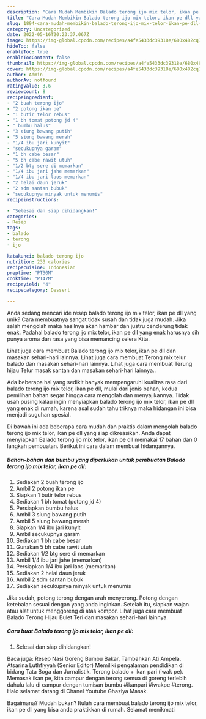 ```yaml
---
description: "Cara Mudah Membikin Balado terong ijo mix telor, ikan pe dll yang Mantap"
title: "Cara Mudah Membikin Balado terong ijo mix telor, ikan pe dll yang Mantap"
slug: 1894-cara-mudah-membikin-balado-terong-ijo-mix-telor-ikan-pe-dll-yang-mantap
category: Uncategorized
date: 2022-05-16T20:23:37.067Z
image: https://img-global.cpcdn.com/recipes/a4fe5433dc39318e/680x482cq70/balado-terong-ijo-mix-telor-ikan-pe-dll-foto-resep-utama.jpg
hideToc: false
enableToc: true
enableTocContent: false
thumbnail: https://img-global.cpcdn.com/recipes/a4fe5433dc39318e/680x482cq70/balado-terong-ijo-mix-telor-ikan-pe-dll-foto-resep-utama.jpg
cover: https://img-global.cpcdn.com/recipes/a4fe5433dc39318e/680x482cq70/balado-terong-ijo-mix-telor-ikan-pe-dll-foto-resep-utama.jpg
author: Admin
authorAv: notfound
ratingvalue: 3.6
reviewcount: 8
recipeingredient:
- "2 buah terong ijo"
- "2 potong ikan pe"
- "1 butir telor rebus"
- "1 bh tomat potong jd 4"
- " bumbu halus"
- "3 siung bawang putih"
- "5 siung bawang merah"
- "1/4 ibu jari kunyit"
- "secukupnya garam"
- "1 bh cabe besar"
- "5 bh cabe rawit utuh"
- "1/2 btg sere di memarkan"
- "1/4 ibu jari jahe memarkan"
- "1/4 ibu jari laos memarkan"
- "2 helai daun jeruk"
- "2 sdm santan bubuk"
- "secukupnya minyak untuk menumis"
recipeinstructions:

- "Selesai dan siap dihidangkan!"
categories:
- Resep
tags:
- balado
- terong
- ijo

katakunci: balado terong ijo 
nutrition: 233 calories
recipecuisine: Indonesian
preptime: "PT30M"
cooktime: "PT47M"
recipeyield: "4"
recipecategory: Dessert

---
```





Anda sedang mencari ide resep balado terong ijo mix telor, ikan pe dll yang unik? Cara membuatnya sangat tidak susah dan tidak juga mudah. Jika salah mengolah maka hasilnya akan hambar dan justru cenderung tidak enak. Padahal balado terong ijo mix telor, ikan pe dll yang enak harusnya sih punya aroma dan rasa yang bisa memancing selera Kita.





Lihat juga cara membuat Balado terong ijo mix telor, ikan pe dll dan masakan sehari-hari lainnya. Lihat juga cara membuat Terong mix telur balado dan masakan sehari-hari lainnya. Lihat juga cara membuat Terung hijau Telur masak santan dan masakan sehari-hari lainnya..

Ada beberapa hal yang sedikit banyak mempengaruhi kualitas rasa dari balado terong ijo mix telor, ikan pe dll, mulai dari jenis bahan, kedua pemilihan bahan segar hingga cara mengolah dan menyajikannya. Tidak usah pusing kalau ingin menyiapkan balado terong ijo mix telor, ikan pe dll yang enak di rumah, karena asal sudah tahu triknya maka hidangan ini bisa menjadi suguhan spesial.






Di bawah ini ada beberapa cara mudah dan praktis dalam mengolah balado terong ijo mix telor, ikan pe dll yang siap dikreasikan. Anda dapat menyiapkan Balado terong ijo mix telor, ikan pe dll memakai 17 bahan dan 0 langkah pembuatan. Berikut ini cara dalam membuat hidangannya.

<!--inarticleads1-->

##### Bahan-bahan dan bumbu yang diperlukan untuk pembuatan Balado terong ijo mix telor, ikan pe dll:

1. Sediakan 2 buah terong ijo
1. Ambil 2 potong ikan pe
1. Siapkan 1 butir telor rebus
1. Sediakan 1 bh tomat (potong jd 4)
1. Persiapkan  bumbu halus
1. Ambil 3 siung bawang putih
1. Ambil 5 siung bawang merah
1. Siapkan 1/4 ibu jari kunyit
1. Ambil secukupnya garam
1. Sediakan 1 bh cabe besar
1. Gunakan 5 bh cabe rawit utuh
1. Sediakan 1/2 btg sere di memarkan
1. Ambil 1/4 ibu jari jahe (memarkan)
1. Persiapkan 1/4 ibu jari laos (memarkan)
1. Sediakan 2 helai daun jeruk
1. Ambil 2 sdm santan bubuk
1. Sediakan secukupnya minyak untuk menumis


Jika sudah, potong terong dengan arah menyerong. Potong dengan ketebalan sesuai dengan yang anda inginkan. Setelah itu, siapkan wajan atau alat untuk menggoreng di atas kompor. Lihat juga cara membuat Balado Terong Hijau Bulet Teri dan masakan sehari-hari lainnya. 

<!--inarticleads2-->

##### Cara buat Balado terong ijo mix telor, ikan pe dll:


1. Selesai dan siap dihidangkan!

Baca juga: Resep Nasi Goreng Bumbu Bakar, Tambahkan Ati Ampela. Atsarina Luthfiyyah (Senior Editor) Memiliki pengalaman pendidikan di bidang Tata Boga dan Jurnalistik. Terong balado + ikan pari (iwak pe). Memasak ikan pe, kita campur dengan terong semua di goreng terlebih dahulu lalu di campur dengan tumisan bumbu #ikanpari #iwakpe #terong. Halo selamat datang di Chanel Youtube Ghaziya Masak. 

Bagaimana? Mudah bukan? Itulah cara membuat balado terong ijo mix telor, ikan pe dll yang bisa anda praktikkan di rumah. Selamat menikmati
